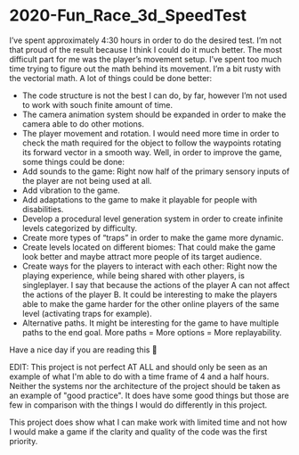 # 2020-Fun_Race_3d_SpeedTest
 
 I’ve spent approximately 4:30 hours in order to do the desired test. I’m not that proud of the result because I think I could do it much better.
The most difficult part for me was the player’s movement setup. I’ve spent too much time trying to figure out the math behind its movement. I’m a bit rusty with the vectorial math. 
A lot of things could be done better:
- The code structure is not the best I can do, by far, however I’m not used to work with souch finite amount of time.
- The camera animation system should be expanded in order to make the camera able to do other motions. 
- The player movement and rotation. I would need more time in order to check the math required for the object to follow the waypoints rotating its forward vector in a smooth way.
Well, in order to improve the game, some things could be done:
- Add sounds to the game: Right now half of the primary sensory inputs of the player are not being used at all.
- Add vibration to the game. 
- Add adaptations to the game to make it playable for people with disabilities. 
- Develop a procedural level generation system in order to create infinite levels categorized by difficulty.
- Create more types of “traps” in order to make the game more dynamic.
- Create levels located on different biomes: That could make the game look better and maybe attract more people of its target audience.
- Create ways for the players to interact with each other: Right now the playing experience, while being shared with other players, is singleplayer. I say that because the actions of the player A can not affect the actions of the player B. It could be interesting to make the players able to make the game harder for the other online players of the same level (activating traps for example).
- Alternative paths. It might be interesting for the game to have multiple paths to the end goal. More paths = More options = More replayability.

Have a nice day if you are reading this 

EDIT: This project is not perfect AT ALL and should only be seen as an example of what I'm able to do with a time frame of 4 and a half hours. Neither the systems nor the architecture of the project should be taken as an example of "good practice". It does have some good things but those are few in comparison with the things I would do differently in this project.

This project does show what I can make work with limited time and not how I would make a game if the clarity and quality of the code was the first priority.
